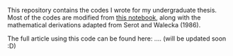 This repository contains the codes I wrote for my undergraduate thesis. Most of the codes are modified from [this notebook](https://github.com/manishprasad0/Computational-Nuclear-Physics/blob/main/10.%20Quantum%20Hadrodynamics.ipynb), along with the mathematical derivations adapted from Serot and Walecka (1986).

The full article using this code can be found here: .... (will be updated soon :D)
